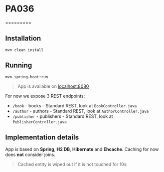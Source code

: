 # PA036
=========
## Installation
`mvn clean install`

## Running
`mvn spring-boot:run`
> App is available on [localhost:8080](http://localhost:8080)

For now we expose 3 REST endpoints:
- `/book` - books - Standard REST, look at `BookController.java`
- `/author` - authors - Standard REST, look at `AuthorController.java`
- `/publisher` - publishers - Standard REST, look at `PublisherController.java`

## Implementation details
App is based on **Spring**, **H2 DB**, **Hibernate** and **Ehcache**.
Caching for now does **not** consider joins.
> Cached entity is wiped out if it is not touched for 10s
